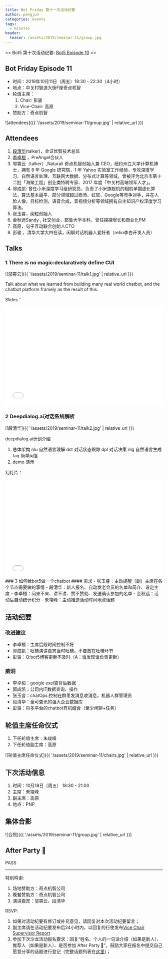 ```yaml
---
title: Bot Friday 第十一次活动纪要
author: pengjun
categories: events
tags:
  - minutes
header:
  teaser: /assets/2019/seminar-11/group.jpg
---
```


<< Bot5 第十次活动纪要: [Bot5 Episode 10](https://bot5.club/events/seminar-minutes-10) <<

## Bot Friday Episode 11

- 时间：2019年10月11日（周五）18:30 - 22:30（4小时）
- 地点：中关村智造大街F座奇点机智
- 轮值主席：
    1. Chair: 彭骏
    1. Vice-Chair: 高原
- 赞助方：奇点机智

![attendees]({{ '/assets/2019/seminar-11/group.jpg' | relative_url }})

## Attendees

1. [段清华](/people/qhduan/)(talker)，金证优智技术总监
1. [李卓桓](/people/huan/) ，PreAngel合伙人
1. 邬霄云（talker）,Naturali 奇点机智创始人兼 CEO，纽约州立大学计算机博士，拥有 8 年 Google 研究院，1 年 Yahoo 实验室工作经验，专攻深度学习、自然语言处理、互联网大数据、分布式计算等领域，曾被评为北京市第十二批「海聚工程」创业类特聘专家、2017 年度「中关村高端领军人才」。
1. 郭成凯: 曾任小米深度学习组研究员，负责了小米旗舰机的相机单摄虚化算法，算法基本逼平、部分领域超过商汤、虹软、Google等竞争对手，并在人脸人像，目标检测，语音合成，音视频分析等领域拥有自主知识产权深度学习算法。
1. 张玉睿，阅粒创始人
1. 金秋远Sandy , 社交创业，耶鲁大学本科，曾任探探增长和商业化PM
1. 高原，句子互动联合创始人CTO
1. 彭骏 ，清华大学大四在读，闲聊对话机器人爱好者（rebo李白开发人员）

## Talks

### 1 There is no magic:declaratively define CUI

![邬霄云]({{ '/assets/2019/seminar-11/talk1.jpg' | relative_url }})

Talk about what we learned from building many real world chatbot, and the chatbot platform framely as the result of this.

Slides：

<div class="zoom-container" style="
    position: relative;
    padding-bottom:56.25%;
    padding-top:30px;
    height:0;
    overflow:hidden;
">
  <iframe
    src='{{ '/assets/js/viewer-js/#/assets/2019/seminar-11/talk1.pdf' | relative_url }}'
    width='560'
    height='315'
    allowfullscreen
    webkitallowfullscreen
    frameborder="0"
    style="
      position: absolute;
      top:0;
      left:0;
      width:100%;
      height:100%;
    "
  ></iframe>
</div>

### 2 Deepdialog.ai对话系统解析

![段清华]({{ '/assets/2019/seminar-11/talk2.jpg' | relative_url }})

deepdialog.ai计划介绍

1. 总体架构
   nlu 自然语言理解
   dst 对话状态跟踪
   dpl 对话决策
   nlg 自然语言生成
   faq 简单问答
2. demo 演示

幻灯片：

<div class="video-container" style="
    position: relative;
    padding-bottom:56.25%;
    padding-top:30px;
    height:0;
    overflow:hidden;
">
  <iframe
    src='{{ '/assets/js/viewer-js/#/assets/2019/seminar-11/talk2.pdf' | relative_url }}'
    width='560'
    height='315'
    allowfullscreen
    webkitallowfullscreen
    frameborder="0"
    style="
      position: absolute;
      top:0;
      left:0;
      width:100%;
      height:100%;
    "
  ></iframe>
</div>
### 3 如何给bot5做一个chatbot
#### 需求
- 张玉睿：主动提醒（副）主席在各个节点需要做的事情
- 段清华：新人报名、自动发老会员的名单和简介、设定主席
- 李卓桓：问来不来、讲不讲、赞不赞助、发送确认参加的名单
- 金秋远：活动后自动统计积分
- 朱竣峰：主动推送活动时间地点话题

## 活动纪要

### 改进建议

- 李卓桓：主席后段时间控制不好
- 郭成凯：吐槽演讲嘉宾当时吐槽，不要放在吐槽环节
- 彭骏：Q:bot5博客更新不及时（A：谁发现谁负责更新）

### 脑洞

- 李卓桓：google exel查背后数据
- 郭成凯：公司内IT数据查询、操作
- 张玉睿：chatOps:控制在群里发消息收消息，机器人群管理员
- 段清华：全可查讯的强大企业数据库
- 彭骏：将多平台的chatbot有机结合（至少闲聊+任务）

## 轮值主席任命仪式

1. 下任轮值主席：朱竣峰
2. 下任轮值副主席：高原

![轮值主席任命仪式]({{ '/assets/2019/seminar-11/chairs.jpg' | relative_url }})

## 下次活动信息

1. 时间：10月18日（周五） 18:30 - 21:00
1. 主席：朱竣峰
1. 副主席：高原
1. 地点：PNP

## 集体合影

![合照]({{ '/assets/2019/seminar-11/group.jpg' | relative_url }})

## After Party 🍻

PASS

-----

特别鸣谢:

1. 场地赞助方：奇点机智公司
2. 晚餐赞助方：奇点机智公司
3. 演讲嘉宾：邬霄云、段清华

RSVP:

1. 如果对活动纪要有修订或补充意见，请回复对本次活动纪要留言；
1. 副主席请在活动纪要发布后24小时内，以回复的行使发布[Vice Chair Supervisor Report](/manuals/chair/#vice-chair-supervisor-report)
1. 参加下次沙龙活动报名要求：回复“姓名、个人的一句话介绍（如果是新人）、推荐人（如果是新人）、是否参加 After Party 🍻”。鼓励大家在报名中提交自己愿意分享的话题进行登记（完整话题列表在[这里](https://www.bot5.club/talks/))；
